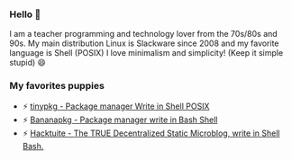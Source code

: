### Hello 👋
I am a teacher programming and technology lover from the 70s/80s and 90s. My main distribution Linux is Slackware since 2008 and my favorite language is Shell (POSIX)
I love minimalism and simplicity! (Keep it simple stupid) 😄

### My favorites puppies
- ⚡ [tinypkg - Package manager Write in Shell POSIX](https://github.com/slackjeff/tinypkg)
- ⚡ [Bananapkg - Package manager write in Bash Shell](https://github.com/slackjeff/bananapkg)
- ⚡ [Hacktuite - The TRUE Decentralized Static Microblog, write in Shell Bash.](https://github.com/slackjeff/hacktuite)

